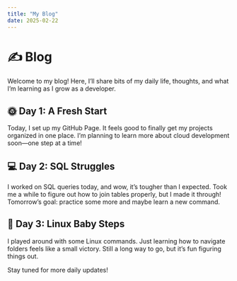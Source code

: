```yaml
---
title: "My Blog"
date: 2025-02-22
---
```


# ✍️ Blog
Welcome to my blog! Here, I’ll share bits of my daily life, thoughts, and what I’m learning as I grow as a developer.

## 🌞 Day 1: A Fresh Start
Today, I set up my GitHub Page. It feels good to finally get my projects organized in one place. I’m planning to learn more about cloud development soon—one step at a time!

## 💻 Day 2: SQL Struggles
I worked on SQL queries today, and wow, it’s tougher than I expected. Took me a while to figure out how to join tables properly, but I made it through! Tomorrow’s goal: practice some more and maybe learn a new command.

## 🐧 Day 3: Linux Baby Steps
I played around with some Linux commands. Just learning how to navigate folders feels like a small victory. Still a long way to go, but it’s fun figuring things out.

Stay tuned for more daily updates!
